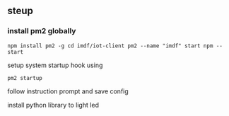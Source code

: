 
## steup
### install pm2 globally

`npm install pm2 -g
cd imdf/iot-client
pm2 --name "imdf" start npm -- start`

setup system startup hook using 

`pm2 startup`

follow instruction prompt and save config



install python library to light led
